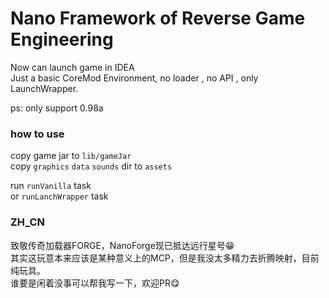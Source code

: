 # Nano Framework of Reverse Game Engineering
Now can launch game in IDEA\
Just a basic CoreMod Environment, no loader , no API , only LaunchWrapper.

ps: only support 0.98a
### how to use
copy game jar to `lib/gameJar`\
copy `graphics` `data` `sounds`  dir to `assets`

run  `runVanilla` task\
or `runLanchWrapper` task
### ZH_CN
致敬传奇加载器FORGE，NanoForge现已抵达远行星号😁\
其实这玩意本来应该是某种意义上的MCP，但是我没太多精力去折腾映射，目前纯玩具。\
谁要是闲着没事可以帮我写一下，欢迎PR😋
